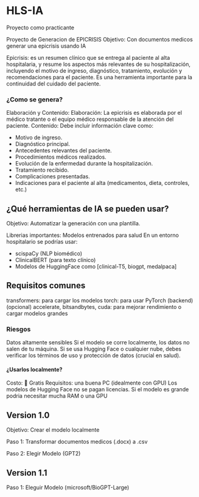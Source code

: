 # HLS-IA

Proyecto como practicante

Proyecto de Generacion de EPICRISIS
Objetivo: Con documentos medicos generar una epicrisis usando IA

Epicrisis: es un resumen clínico que se entrega al paciente al alta hospitalaria, y resume los aspectos 
más relevantes de su hospitalización, incluyendo el motivo de ingreso, diagnóstico, tratamiento, evolución
y recomendaciones para el paciente.
Es una herramienta importante para la continuidad del cuidado del paciente.

### ¿Como se genera?
Elaboración y Contenido:
Elaboración: La epicrisis es elaborada por el médico tratante o el equipo médico responsable de la atención del paciente.
Contenido: Debe incluir información clave como:
- Motivo de ingreso.
- Diagnóstico principal.
- Antecedentes relevantes del paciente.
- Procedimientos médicos realizados.
- Evolución de la enfermedad durante la hospitalización.
- Tratamiento recibido.
- Complicaciones presentadas.
- Indicaciones para el paciente al alta (medicamentos, dieta, controles, etc.)

## ¿Qué herramientas de IA se pueden usar?
Objetivo: Automatizar la generación con una plantilla.

Librerias importantes:
Modelos entrenados para salud
En un entorno hospitalario se podrías usar:
- scispaCy (NLP biomédico)
- ClinicalBERT (para texto clínico)
- Modelos de HuggingFace como [clinical-T5, biogpt, medalpaca]

## Requisitos comunes
transformers: para cargar los modelos
torch: para usar PyTorch (backend)
(opcional) accelerate, bitsandbytes, cuda: para mejorar rendimiento o cargar modelos grandes

### Riesgos
Datos altamente sensibles
Si el modelo se corre localmente, los datos no salen de tu máquina.
Si se usa Hugging Face o cualquier nube, debes verificar los términos de uso y protección de datos (crucial en salud).

#### ¿Usarlos localmente?
Costo: 💸 Gratis
Requisitos: una buena PC (idealmente con GPU)
Los modelos de Hugging Face no se pagan licencias.
Si el modelo es grande podria necesitar mucha RAM o una GPU

## Version 1.0 
Objetivo: Crear el modelo localmente

Paso 1: Transformar documentos medicos (.docx) a .csv

Paso 2: Elegir Modelo (GPT2)




## Version 1.1
Paso 1: Eleguir Modelo (microsoft/BioGPT-Large)






































